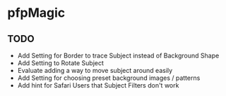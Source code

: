 # pfpMagic
## TODO
* Add Setting for Border to trace Subject instead of Background Shape
* Add Setting to Rotate Subject
* Evaluate adding a way to move subject around easily
* Add Setting for choosing preset background images / patterns
* Add hint for Safari Users that Subject Filters don't work
